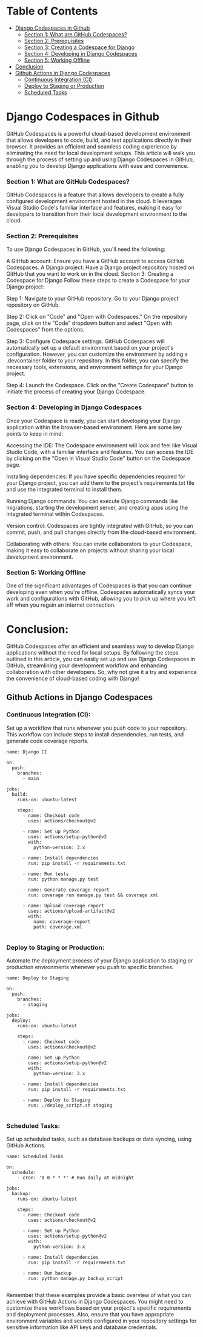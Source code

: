 # Table of Contents
- [Django Codespaces in Github](#django-codespaces-in-github)
  - [Section 1: What are GitHub Codespaces?](#section-1-what-are-github-codespaces)
  - [Section 2: Prerequisites](#section-2-prerequisites)
  - [Section 3: Creating a Codespace for Django](#section-3-creating-a-codespace-for-django)
  - [Section 4: Developing in Django Codespaces](#section-4-developing-in-django-codespaces)
  - [Section 5: Working Offline](#section-5-working-offline)
- [Conclusion](#conclusion)
- [Github Actions in Django Codespaces](#github-actions-in-django-codespaces)
  - [Continuous Integration (CI)](#continuous-integration-ci)
  - [Deploy to Staging or Production](#deploy-to-staging-or-production)
  - [Scheduled Tasks](#scheduled-tasks)
    
# Django Codespaces in Github

GitHub Codespaces is a powerful cloud-based development environment that allows developers to code, build, and test applications directly in their browser. It provides an efficient and seamless coding experience by eliminating the need for local development setups. This article will walk you through the process of setting up and using Django Codespaces in GitHub, enabling you to develop Django applications with ease and convenience.

### Section 1: What are GitHub Codespaces?
GitHub Codespaces is a feature that allows developers to create a fully configured development environment hosted in the cloud. It leverages Visual Studio Code's familiar interface and features, making it easy for developers to transition from their local development environment to the cloud.

### Section 2: Prerequisites
To use Django Codespaces in GitHub, you'll need the following:

A GitHub account: Ensure you have a GitHub account to access GitHub Codespaces.
A Django project: Have a Django project repository hosted on GitHub that you want to work on in the cloud.
Section 3: Creating a Codespace for Django
Follow these steps to create a Codespace for your Django project:

Step 1: Navigate to your GitHub repository.
Go to your Django project repository on GitHub.

Step 2: Click on "Code" and "Open with Codespaces."
On the repository page, click on the "Code" dropdown button and select "Open with Codespaces" from the options.

Step 3: Configure Codespace settings.
GitHub Codespaces will automatically set up a default environment based on your project's configuration. However, you can customize the environment by adding a .devcontainer folder to your repository. In this folder, you can specify the necessary tools, extensions, and environment settings for your Django project.

Step 4: Launch the Codespace.
Click on the "Create Codespace" button to initiate the process of creating your Django Codespace.

### Section 4: Developing in Django Codespaces
Once your Codespace is ready, you can start developing your Django application within the browser-based environment. Here are some key points to keep in mind:

Accessing the IDE: The Codespace environment will look and feel like Visual Studio Code, with a familiar interface and features. You can access the IDE by clicking on the "Open in Visual Studio Code" button on the Codespace page.

Installing dependencies: If you have specific dependencies required for your Django project, you can add them to the project's requirements.txt file and use the integrated terminal to install them.

Running Django commands: You can execute Django commands like migrations, starting the development server, and creating apps using the integrated terminal within Codespaces.

Version control: Codespaces are tightly integrated with GitHub, so you can commit, push, and pull changes directly from the cloud-based environment.

Collaborating with others: You can invite collaborators to your Codespace, making it easy to collaborate on projects without sharing your local development environment.

### Section 5: Working Offline
One of the significant advantages of Codespaces is that you can continue developing even when you're offline. Codespaces automatically syncs your work and configurations with GitHub, allowing you to pick up where you left off when you regain an internet connection.

# Conclusion:
GitHub Codespaces offer an efficient and seamless way to develop Django applications without the need for local setups. By following the steps outlined in this article, you can easily set up and use Django Codespaces in GitHub, streamlining your development workflow and enhancing collaboration with other developers. So, why not give it a try and experience the convenience of cloud-based coding with Django!

## Github Actions in Django Codespaces

### Continuous Integration (CI):
Set up a workflow that runs whenever you push code to your repository. This workflow can include steps to install dependencies, run tests, and generate code coverage reports.

```
name: Django CI

on:
  push:
    branches:
      - main

jobs:
  build:
    runs-on: ubuntu-latest

    steps:
      - name: Checkout code
        uses: actions/checkout@v2

      - name: Set up Python
        uses: actions/setup-python@v2
        with:
          python-version: 3.x

      - name: Install dependencies
        run: pip install -r requirements.txt

      - name: Run tests
        run: python manage.py test

      - name: Generate coverage report
        run: coverage run manage.py test && coverage xml

      - name: Upload coverage report
        uses: actions/upload-artifact@v2
        with:
          name: coverage-report
          path: coverage.xml


```

### Deploy to Staging or Production:
Automate the deployment process of your Django application to staging or production environments whenever you push to specific branches.

```
name: Deploy to Staging

on:
  push:
    branches:
      - staging

jobs:
  deploy:
    runs-on: ubuntu-latest

    steps:
      - name: Checkout code
        uses: actions/checkout@v2

      - name: Set up Python
        uses: actions/setup-python@v2
        with:
          python-version: 3.x

      - name: Install dependencies
        run: pip install -r requirements.txt

      - name: Deploy to Staging
        run: ./deploy_script.sh staging


```

### Scheduled Tasks:
Set up scheduled tasks, such as database backups or data syncing, using GitHub Actions.

```
name: Scheduled Tasks

on:
  schedule:
    - cron: '0 0 * * *' # Run daily at midnight

jobs:
  backup:
    runs-on: ubuntu-latest

    steps:
      - name: Checkout code
        uses: actions/checkout@v2

      - name: Set up Python
        uses: actions/setup-python@v2
        with:
          python-version: 3.x

      - name: Install dependencies
        run: pip install -r requirements.txt

      - name: Run backup
        run: python manage.py backup_script


```

Remember that these examples provide a basic overview of what you can achieve with GitHub Actions in Django Codespaces. You might need to customize these workflows based on your project's specific requirements and deployment processes. Also, ensure that you have appropriate environment variables and secrets configured in your repository settings for sensitive information like API keys and database credentials.
